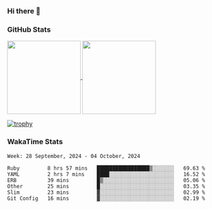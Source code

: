 ### Hi there 👋

### GitHub Stats

<a href="https://github.com/anuraghazra/github-readme-stats">
  <img align="center" height="170px" src="https://github-readme-stats.vercel.app/api/top-langs/?username=tksfjt1024&layout=compact&count_private=true&show_icons=true&show_icons=true&theme=graywhite" />
</a>
<a href="https://github.com/anuraghazra/github-readme-stats">
  <img align="center" height="170px" src="https://github-readme-stats.vercel.app/api?username=tksfjt1024&count_private=true&show_icons=true&show_icons=true&theme=graywhite" />
</a>

[![trophy](https://github-profile-trophy.vercel.app/?username=tksfjt1024)](https://github.com/ryo-ma/github-profile-trophy)

### WakaTime Stats

<!--START_SECTION:waka-->
```text
Week: 28 September, 2024 - 04 October, 2024

Ruby         8 hrs 57 mins   █████████████████▒░░░░░░░   69.63 % 
YAML         2 hrs 7 mins    ████░░░░░░░░░░░░░░░░░░░░░   16.52 % 
ERB          39 mins         █▒░░░░░░░░░░░░░░░░░░░░░░░   05.06 % 
Other        25 mins         █░░░░░░░░░░░░░░░░░░░░░░░░   03.35 % 
Slim         23 mins         ▓░░░░░░░░░░░░░░░░░░░░░░░░   02.99 % 
Git Config   16 mins         ▓░░░░░░░░░░░░░░░░░░░░░░░░   02.19 % 
```
<!--END_SECTION:waka-->
